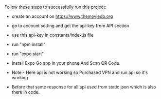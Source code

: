 Follow these steps to successfully run this project:
- create an account on https://www.themoviedb.org
- go to account setting and get the api-key from API section
- use this api-key in constants/index.js file 
- run "npm install"
- run "expo start"
- Install Expo Go app in your phone And Scan QR Code.

- Note:- Here api is not working so Purchased VPN and run api so it's working
- Before that same response for all api used from static json which is also there in code. 

